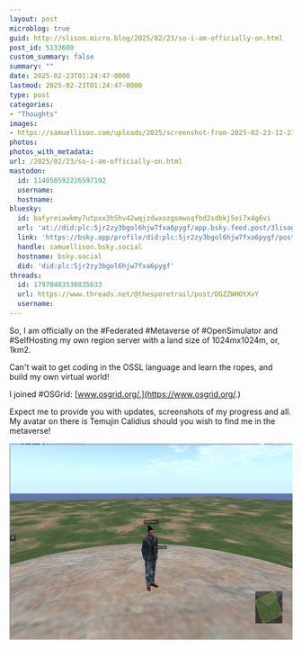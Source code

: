 ```yaml
---
layout: post
microblog: true
guid: http://slison.micro.blog/2025/02/23/so-i-am-officially-on.html
post_id: 5133600
custom_summary: false
summary: ""
date: 2025-02-23T01:24:47-0000
lastmod: 2025-02-23T01:24:47-0000
type: post
categories:
- "Thoughts"
images:
- https://samuellison.com/uploads/2025/screenshot-from-2025-02-23-12-21-51.png
photos:
photos_with_metadata:
url: /2025/02/23/so-i-am-officially-on.html
mastodon:
  id: 114050592226597192
  username: 
  hostname: 
bluesky:
  id: bafyreiawkmy7utpxx3h5hv42wqjzdwxozgsmwoqfbd2sdbkj5ei7x4g6vi
  url: 'at://did:plc:5jr2zy3bgol6hjw7fxa6pygf/app.bsky.feed.post/3lisogrrmfo2x'
  link: 'https://bsky.app/profile/did:plc:5jr2zy3bgol6hjw7fxa6pygf/post/3lisogrrmfo2x'
  handle: samuellison.bsky.social
  hostname: bsky.social
  did: 'did:plc:5jr2zy3bgol6hjw7fxa6pygf'
threads:
  id: 17970403538835633
  url: https://www.threads.net/@thesporetrail/post/DGZZWHOtXvY
  username: 
---
```

So, I am officially on the #Federated #Metaverse of #OpenSimulator and #SelfHosting my own region server with a land size of 1024mx1024m, or, 1km2.

Can't wait to get coding in the OSSL language and learn the ropes, and build my own virtual world! 

I joined #OSGrid: [www.osgrid.org/.](https://www.osgrid.org/.)

Expect me to provide you with updates, screenshots of my progress and all. My avatar on there is Temujin Calidius should you wish to find me in the metaverse!


<img src="uploads/2025/screenshot-from-2025-02-23-12-21-51.png" width="600" height="349" alt="">
